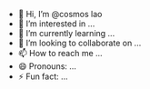 - 👋 Hi, I’m @cosmos lao
- 👀 I’m interested in ...
- 🌱 I’m currently learning ...
- 💞️ I’m looking to collaborate on ...
- 📫 How to reach me ...
- 😄 Pronouns: ...
- ⚡ Fun fact: ...

<!---
cosmoslao is a ✨ special ✨ repository because its `README.md` (this file) appears on your GitHub profile.
You can click the Preview link to take a look at your changes.
--->
